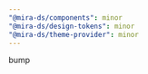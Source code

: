 ```yaml
---
"@mira-ds/components": minor
"@mira-ds/design-tokens": minor
"@mira-ds/theme-provider": minor
---
```


bump
